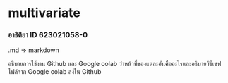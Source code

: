 # multivariate

### อาธิติยา ID 623021058-0

.md => markdown

อธิบายการใช้งาน Github และ Google colab ว่าหน้าที่ของแต่ละอันคืออะไรและอธิบายวิธีเซฟไฟล์จาก Google colab ลงใน Github



